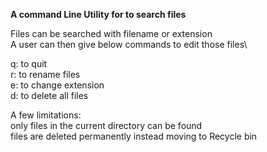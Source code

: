**A command Line Utility for to search files**

Files can be searched with filename or extension\
A user can then give below commands to edit those files\

q: to quit\
r: to rename files\
e: to change extension\
d: to delete all files

A few limitations:\
only files in the current directory can be found\
files are deleted permanently instead moving to Recycle bin